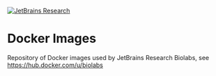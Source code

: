 [![JetBrains Research](https://jb.gg/badges/research.svg)](https://confluence.jetbrains.com/display/ALL/JetBrains+on+GitHub)

# Docker Images
Repository of Docker images used by JetBrains Research Biolabs, see https://hub.docker.com/u/biolabs
